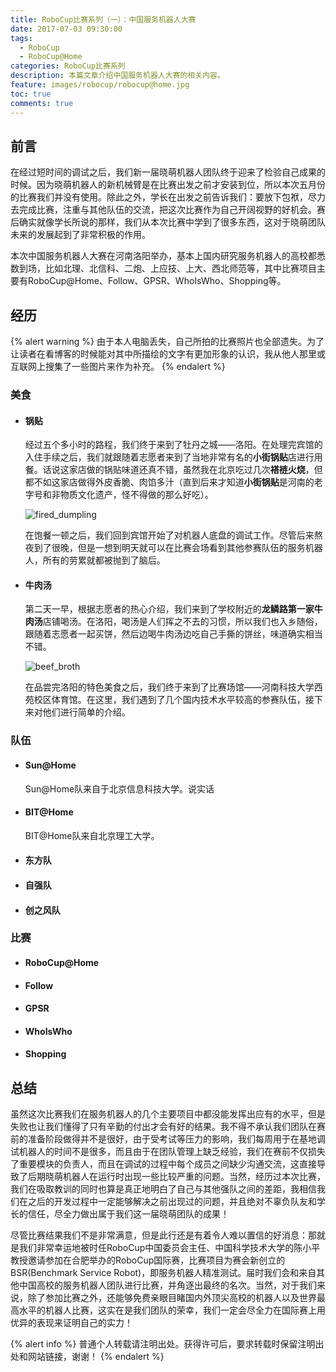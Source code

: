 ```yaml
---
title: RoboCup比赛系列（一）：中国服务机器人大赛
date: 2017-07-03 09:30:00
tags:
  - RoboCup
  - RoboCup@Home
categories: RoboCup比赛系列
description: 本篇文章介绍中国服务机器人大赛的相关内容。
feature: images/robocup/robocup@home.jpg
toc: true
comments: true
---
```


## 前言

在经过短时间的调试之后，我们新一届晓萌机器人团队终于迎来了检验自己成果的时候。因为晓萌机器人的新机械臂是在比赛出发之前才安装到位，所以本次五月份的比赛我们并没有使用。除此之外，学长在出发之前告诉我们：要放下包袱，尽力去完成比赛，注重与其他队伍的交流，把这次比赛作为自己开阔视野的好机会。赛后确实就像学长所说的那样，我们从本次比赛中学到了很多东西，这对于晓萌团队未来的发展起到了非常积极的作用。

本次中国服务机器人大赛在河南洛阳举办，基本上国内研究服务机器人的高校都悉数到场，比如北理、北信科、二炮、上应技、上大、西北师范等，其中比赛项目主要有RoboCup@Home、Follow、GPSR、WhoIsWho、Shopping等。

<!--more-->

## 经历

{% alert warning %}
由于本人电脑丢失，自己所拍的比赛照片也全部遗失。为了让读者在看博客的时候能对其中所描绘的文字有更加形象的认识，我从他人那里或互联网上搜集了一些图片来作为补充。
{% endalert %}

### 美食

- #### 锅贴

  经过五个多小时的路程，我们终于来到了牡丹之城——洛阳。在处理完宾馆的入住手续之后，我们就跟随着志愿者来到了当地非常有名的**小街锅贴**店进行用餐。话说这家店做的锅贴味道还真不错，虽然我在北京吃过几次**褡裢火烧**，但都不如这家店做得外皮香脆、肉馅多汁（直到后来才知道**小街锅贴**是河南的老字号和非物质文化遗产，怪不得做的那么好吃）。

  ![fired_dumpling](../../../../../images/luoyang/fired_dumpling.jpg)

  在饱餐一顿之后，我们回到宾馆开始了对机器人底盘的调试工作。尽管后来熬夜到了很晚，但是一想到明天就可以在比赛会场看到其他参赛队伍的服务机器人，所有的劳累就都被抛到了脑后。

- #### 牛肉汤

  第二天一早，根据志愿者的热心介绍，我们来到了学校附近的**龙鳞路第一家牛肉汤**店铺喝汤。在洛阳，喝汤是人们挥之不去的习惯，所以我们也入乡随俗，跟随着志愿者一起买饼，然后边喝牛肉汤边吃自己手撕的饼丝，味道确实相当不错。

  ![beef_broth](../../../../../images/luoyang/beef_broth.jpg)

  在品尝完洛阳的特色美食之后，我们终于来到了比赛场馆——河南科技大学西苑校区体育馆。在这里，我们遇到了几个国内技术水平较高的参赛队伍，接下来对他们进行简单的介绍。

### 队伍



- #### Sun@Home

  Sun@Home队来自于北京信息科技大学。说实话

- #### BIT@Home

  BIT@Home队来自北京理工大学。

- #### 东方队

- #### 自强队

- #### 创之风队

### 比赛

- #### RoboCup@Home

- #### Follow

- #### GPSR

- #### WhoIsWho

- #### Shopping

## 总结

虽然这次比赛我们在服务机器人的几个主要项目中都没能发挥出应有的水平，但是失败也让我们懂得了只有辛勤的付出才会有好的结果。我不得不承认我们团队在赛前的准备阶段做得并不是很好，由于受考试等压力的影响，我们每周用于在基地调试机器人的时间不是很多，而且由于在团队管理上缺乏经验，我们在赛前不仅损失了重要模块的负责人，而且在调试的过程中每个成员之间缺少沟通交流，这直接导致了后期晓萌机器人在运行时出现一些比较严重的问题。当然，经历过本次比赛，我们在吸取教训的同时也算是真正地明白了自己与其他强队之间的差距，我相信我们在之后的开发过程中一定能够解决之前出现过的问题，并且绝对不辜负队友和学长的信任，尽全力做出属于我们这一届晓萌团队的成果！

尽管比赛结果我们不是非常满意，但是此行还是有着令人难以置信的好消息：那就是我们非常幸运地被时任RoboCup中国委员会主任、中国科学技术大学的陈小平教授邀请参加在合肥举办的RoboCup国际赛，比赛项目为赛会新创立的BSR(Benchmark Service Robot)，即服务机器人精准测试。届时我们会和来自其他中国高校的服务机器人团队进行比赛，并角逐出最终的名次。当然，对于我们来说，除了参加比赛之外，还能够免费亲眼目睹国内外顶尖高校的机器人以及世界最高水平的机器人比赛，这实在是我们团队的荣幸，我们一定会尽全力在国际赛上用优异的表现来证明自己的实力！

{% alert info %}
普通个人转载请注明出处。获得许可后，要求转载时保留注明出处和网站链接，谢谢！
{% endalert %}
